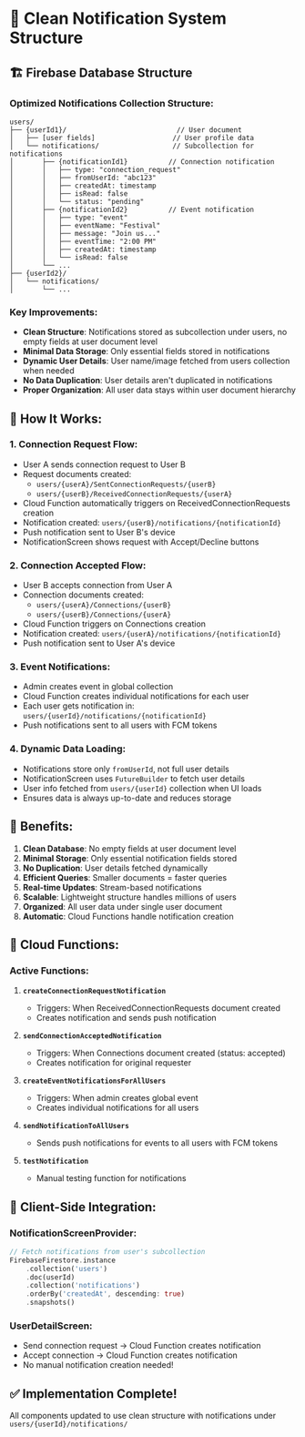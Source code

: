 # 📱 Clean Notification System Structure

## 🏗️ Firebase Database Structure

### Optimized Notifications Collection Structure:
```
users/
├── {userId1}/                           // User document
│   ├── [user fields]                   // User profile data
│   └── notifications/                  // Subcollection for notifications
│       ├── {notificationId1}          // Connection notification
│       │   ├── type: "connection_request"
│       │   ├── fromUserId: "abc123"   
│       │   ├── createdAt: timestamp
│       │   ├── isRead: false
│       │   └── status: "pending"
│       ├── {notificationId2}          // Event notification
│       │   ├── type: "event"
│       │   ├── eventName: "Festival"
│       │   ├── message: "Join us..."
│       │   ├── eventTime: "2:00 PM"
│       │   ├── createdAt: timestamp
│       │   └── isRead: false
│       └── ...
├── {userId2}/
│   └── notifications/
│       └── ...
```

### Key Improvements:
- **Clean Structure**: Notifications stored as subcollection under users, no empty fields at user document level
- **Minimal Data Storage**: Only essential fields stored in notifications
- **Dynamic User Details**: User name/image fetched from users collection when needed
- **No Data Duplication**: User details aren't duplicated in notifications
- **Proper Organization**: All user data stays within user document hierarchy

## 🔄 How It Works:

### 1. **Connection Request Flow:**
- User A sends connection request to User B
- Request documents created:
  - `users/{userA}/SentConnectionRequests/{userB}` 
  - `users/{userB}/ReceivedConnectionRequests/{userA}`
- Cloud Function automatically triggers on ReceivedConnectionRequests creation
- Notification created: `users/{userB}/notifications/{notificationId}`
- Push notification sent to User B's device
- NotificationScreen shows request with Accept/Decline buttons

### 2. **Connection Accepted Flow:**
- User B accepts connection from User A
- Connection documents created:
  - `users/{userA}/Connections/{userB}`
  - `users/{userB}/Connections/{userA}`
- Cloud Function triggers on Connections creation
- Notification created: `users/{userA}/notifications/{notificationId}`
- Push notification sent to User A's device

### 3. **Event Notifications:**
- Admin creates event in global collection
- Cloud Function creates individual notifications for each user
- Each user gets notification in: `users/{userId}/notifications/{notificationId}`
- Push notifications sent to all users with FCM tokens

### 4. **Dynamic Data Loading:**
- Notifications store only `fromUserId`, not full user details
- NotificationScreen uses `FutureBuilder` to fetch user details
- User info fetched from `users/{userId}` collection when UI loads
- Ensures data is always up-to-date and reduces storage

## 🎯 Benefits:
1. **Clean Database**: No empty fields at user document level
2. **Minimal Storage**: Only essential notification fields stored
3. **No Duplication**: User details fetched dynamically
4. **Efficient Queries**: Smaller documents = faster queries
5. **Real-time Updates**: Stream-based notifications
6. **Scalable**: Lightweight structure handles millions of users
7. **Organized**: All user data under single user document
8. **Automatic**: Cloud Functions handle notification creation

## 🚀 Cloud Functions:

### Active Functions:
1. **`createConnectionRequestNotification`** 
   - Triggers: When ReceivedConnectionRequests document created
   - Creates notification and sends push notification
   
2. **`sendConnectionAcceptedNotification`** 
   - Triggers: When Connections document created (status: accepted)
   - Creates notification for original requester
   
3. **`createEventNotificationsForAllUsers`** 
   - Triggers: When admin creates global event
   - Creates individual notifications for all users
   
4. **`sendNotificationToAllUsers`** 
   - Sends push notifications for events to all users with FCM tokens
   
5. **`testNotification`** 
   - Manual testing function for notifications

## 📱 Client-Side Integration:

### NotificationScreenProvider:
```dart
// Fetch notifications from user's subcollection
FirebaseFirestore.instance
    .collection('users')
    .doc(userId)
    .collection('notifications')
    .orderBy('createdAt', descending: true)
    .snapshots()
```

### UserDetailScreen:
- Send connection request → Cloud Function creates notification
- Accept connection → Cloud Function creates notification
- No manual notification creation needed!

## ✅ Implementation Complete!
All components updated to use clean structure with notifications under `users/{userId}/notifications/`